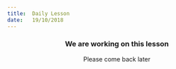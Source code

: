 ```yaml
---
title:  Daily Lesson
date:   19/10/2018
---
```


### <center>We are working on this lesson</center>
<center>Please come back later</center>